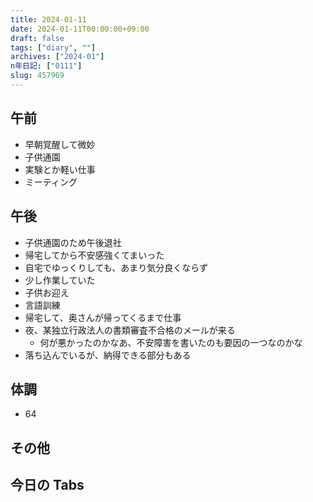 ```yaml
---
title: 2024-01-11
date: 2024-01-11T00:00:00+09:00
draft: false
tags: ["diary", ""]
archives: ["2024-01"]
n年日記: ["0111"]
slug: 457969
---
```


## 午前

- 早朝覚醒して微妙
- 子供通園
- 実験とか軽い仕事
- ミーティング

## 午後

- 子供通園のため午後退社
- 帰宅してから不安感強くてまいった
- 自宅でゆっくりしても、あまり気分良くならず
- 少し作業していた
- 子供お迎え
- 言語訓練
- 帰宅して、奥さんが帰ってくるまで仕事
- 夜、某独立行政法人の書類審査不合格のメールが来る
  - 何が悪かったのかなあ、不安障害を書いたのも要因の一つなのかな
- 落ち込んでいるが、納得できる部分もある

## 体調

- 64

## その他

## 今日の Tabs
